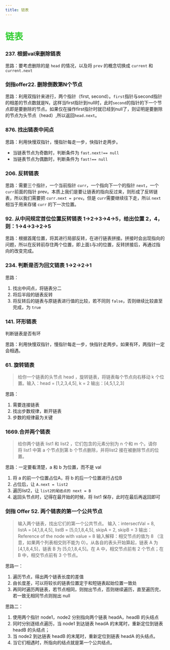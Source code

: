 ```yaml
---
title: 链表
--- 
```


# <font color="#32CD32">链表</font>

### 237. 根据val来删除链表  

思路：要考虑删除的是 `head` 的情况，以及将 `prev` 的概念切换成 `current` 和 `current.next`

### 剑指offer22. 删除倒数第N个节点  

思路：利用双指针来进行，两个指针（first, second）。`first`指针与second指针的相差的节点数就是N，这样当first指针到null时，此时`second`的指针的下一个节点即是要删除的节点。如果仅在操作first指针时就已经到null了，则证明是要删除的节点为头节点（head）,所以返回`head.next`。 

### 876. 找出链表中间点

思路：利用快慢双指针，慢指针每走一步，快指针走两步。  
* 当链表节点为奇数时，判断条件为 `fast.next!== null` 
* 当链表节点为偶数时，判断条件为 `fast!== null` 

### 206. 反转链表

思路：需要三个指针，一个当前指针 `curr`，一个指向下一个的指针 `next`，一个 `curr`前面的指针 prev。本质上我们是要让链表的指向反过来，则形成了反转链表，所以我们需要把 `curr.next = prev`。但是 `curr`需要继续往下走，所以 `next` 相当于用来存储 `curr` 的下一次位置。 

### 92. 从中间规定首位位置反转链表   1->2->3->4->5，给出位置 2，4，则：1->4->3->2->5

思路：根据首尾位置，将其进行局部反转，在进行链表拼接。拼接时会出现指向的问题，所以在反转前存住两个位置，即上面`1`与`2`的位置，反转拼接后，再通过指向的改变完成。

### 234. 判断是否为回文链表 1->2->2->1  

思路：  
1. 找出中间点，将链表分二
2. 将后半段的链表反转  
3. 将反转后的链表与原链表进行值的比较，若不同则 `false`，否则继续比较直至完成，为 `true`

### 141. 环形链表  

判断链表是否有环 

思路：利用快慢双指针，慢指针每走一步，快指针走两步。如果有环，两指针一定会相遇。

### 61. 旋转链表
> 给你一个链表的头节点 head ，旋转链表，将链表每个节点向右移动 k 个位置。输入：head = [1,2,3,4,5], k = 2
输出：[4,5,1,2,3]  

思路：  
1. 需要连接链表  
2. 找出步数规律，断开链表
3. 步数的规律最为关键

### 1669.合并两个链表  
> 给你两个链表 list1 和 list2 ，它们包含的元素分别为 n 个和 m 个。请你将 list1 中第 a 个节点到第 b 个节点删除，并将list2 接在被删除节点的位置。  

思路：一定要看清楚，a 和 b 为位置，而不是 val  
1. 将 a 的前一个位置占位A，将 b 的后一个位置进行占位B  
2. 占位后，让 `A.next = list2`
3. 遍历list2，让 `list2的尾结点的 next = B`    
4. 返回头节点时，记得在最开始的时候，将 list1 保存，此时在最后再返回即可  

### 剑指 Offer 52. 两个链表的第一个公共节点  
> 输入两个链表，找出它们的第一个公共节点。  输入：intersectVal = 8, listA = [4,1,8,4,5], listB = [5,0,1,8,4,5], skipA = 2, skipB = 3 输出：Reference of the node with value = 8 输入解释：相交节点的值为 8 （注意，如果两个列表相交则不能为 0）。从各自的表头开始算起，链表 A 为 [4,1,8,4,5]，链表 B 为 [5,0,1,8,4,5]。在 A 中，相交节点前有 2 个节点；在 B 中，相交节点前有 3 个节点。  

思路一：   
1. 遍历节点，得出两个链表长度的差值  
2. 由长度差，可以将较长的链表位置定于和短链表起始位置一致处  
3. 再同时遍历两链表，若节点相同，则抛出节点，否则继续遍历，直至遍历完，若一致无相同节点则抛出 null  

思路二：  
1. 使用两个指针 node1，node2 分别指向两个链表 headA，headB 的头结点
2. 同时分别逐结点遍历，当 node1 到达链表 headA 的末尾时，重新定位到链表 headB 的头结点；
3. 当 node2 到达链表 headB 的末尾时，重新定位到链表 headA 的头结点。
4. 当它们相遇时，所指向的结点就是第一个公共结点。



